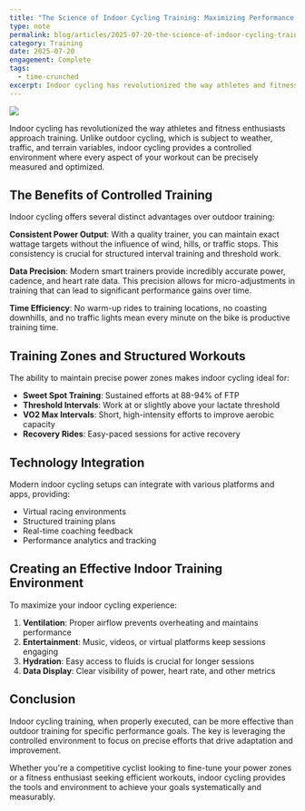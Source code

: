 ```yaml
---
title: "The Science of Indoor Cycling Training: Maximizing Performance in Controlled Environments"
type: note
permalink: blog/articles/2025-07-20-the-science-of-indoor-cycling-training
category: Training
date: 2025-07-20
engagement: Complete
tags:
  - time-crunched
excerpt: Indoor cycling has revolutionized the way athletes and fitness enthusiasts approach training. Unlike outdoor cycling, which is subject to weather,...
---
```


![](https://shared-web.s3.amazonaws.com/blog/images/the-science-of-indoor-cycling-training-image.png)


Indoor cycling has revolutionized the way athletes and fitness enthusiasts approach training. Unlike outdoor cycling, which is subject to weather, traffic, and terrain variables, indoor cycling provides a controlled environment where every aspect of your workout can be precisely measured and optimized.

## The Benefits of Controlled Training

Indoor cycling offers several distinct advantages over outdoor training:

**Consistent Power Output**: With a quality trainer, you can maintain exact wattage targets without the influence of wind, hills, or traffic stops. This consistency is crucial for structured interval training and threshold work.

**Data Precision**: Modern smart trainers provide incredibly accurate power, cadence, and heart rate data. This precision allows for micro-adjustments in training that can lead to significant performance gains over time.

**Time Efficiency**: No warm-up rides to training locations, no coasting downhills, and no traffic lights mean every minute on the bike is productive training time.

## Training Zones and Structured Workouts

The ability to maintain precise power zones makes indoor cycling ideal for:

- **Sweet Spot Training**: Sustained efforts at 88-94% of FTP
- **Threshold Intervals**: Work at or slightly above your lactate threshold
- **VO2 Max Intervals**: Short, high-intensity efforts to improve aerobic capacity
- **Recovery Rides**: Easy-paced sessions for active recovery

## Technology Integration

Modern indoor cycling setups can integrate with various platforms and apps, providing:

- Virtual racing environments
- Structured training plans
- Real-time coaching feedback
- Performance analytics and tracking

## Creating an Effective Indoor Training Environment

To maximize your indoor cycling experience:

1. **Ventilation**: Proper airflow prevents overheating and maintains performance
2. **Entertainment**: Music, videos, or virtual platforms keep sessions engaging
3. **Hydration**: Easy access to fluids is crucial for longer sessions
4. **Data Display**: Clear visibility of power, heart rate, and other metrics

## Conclusion

Indoor cycling training, when properly executed, can be more effective than outdoor training for specific performance goals. The key is leveraging the controlled environment to focus on precise efforts that drive adaptation and improvement.

Whether you're a competitive cyclist looking to fine-tune your power zones or a fitness enthusiast seeking efficient workouts, indoor cycling provides the tools and environment to achieve your goals systematically and measurably.
